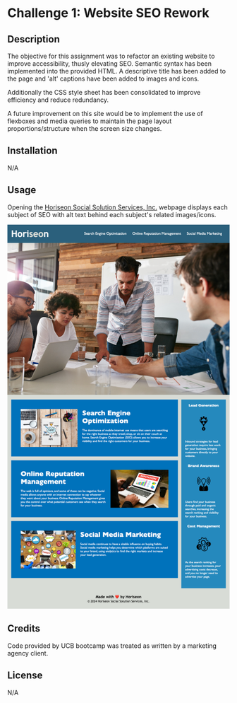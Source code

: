 # Challenge 1: Website SEO Rework

## Description

The objective for this assignment was to refactor an existing website to improve accessibility, thusly elevating SEO.
Semantic syntax has been implemented into the provided HTML.
A descriptive title has been added to the page and 'alt' captions have been added to images and icons.

Additionally the CSS style sheet has been consolidated to improve efficiency and reduce redundancy.

A future improvement on this site would be to implement the use of flexboxes and media queries to maintain the page layout proportions/structure when the screen size changes.

## Installation

N/A

## Usage

Opening the [Horiseon Social Solution Services, Inc.](https://eepitsporsche.github.io/challenge_1_website_seo_rework/) webpage displays each subject of SEO with alt text behind each subject's related images/icons.

![Horiseon Social Solution Services, Inc.](./assets/images/horiseon.png)


## Credits

Code provided by UCB bootcamp was treated as written by a marketing agency client.

## License

N/A